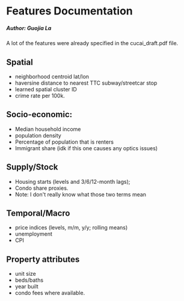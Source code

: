 # Features Documentation
##### Author: Guojia La

A lot of the features were already specified in the cucai_draft.pdf file.


## Spatial
* neighborhood centroid lat/lon
* haversine distance to nearest TTC subway/streetcar stop
* learned spatial cluster ID
* crime rate per 100k.

## Socio-economic:
* Median household income
* population density
* Percentage of population that is renters
* Immigrant share (idk if this one causes any optics issues)

## Supply/Stock
- Housing starts (levels and 3/6/12-month lags); 
- Condo share proxies.
- Note: I don't really know what those two terms mean

## Temporal/Macro
* price indices (levels, m/m, y/y; rolling means)
* unemployment
* CPI
## Property attributes 
* unit size 
* beds/baths
* year built
* condo fees where available.
